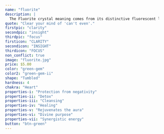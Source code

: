 ```yaml
---
name: "fluorite"
description: |
  The Fluorite crystal meaning comes from its distinctive fluorescent light that features different colors when exposed to UV rays. An excellent stone for students, the Fluoride crystal works to boost peacefulness and clear focus in your environment, making it a must-have for those times when you need to concentrate. The Fluorite crystal stone meaning can be used as a power source that magnifies everything around it, including other gemstones. This makes it a popular tool to include in healing layouts, especially if you're feeling mentally blocked.
quote: "Clear your mind of 'can't even'."
firstpic: "clarity"
secondpic: "insight"
thirdpic: "focus"
firsticon: "CLARITY"
secondicon: "INSIGHT"
thirdicon: "FOCUS"
non_conflict: true
image: "fluorite.jpg"
price: $5.00
color: "green-gem"
color2: "green-gem-ii"
shape: "Tumbled"
hardness: 4
chakra: "Heart"
properties-i: "Protection from negativity"
properties-ii: "Detox"
properties-iii: "Cleansing"
properties-iv: "Healing"
properties-v: "Rejuvenates the aura"
properties-vi: "Divine purpose"
properties-vii: "Synergistic energy"
button: "btn-green"
---
```

